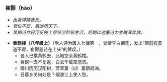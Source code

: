 ### 崔颢（hào）
- _出身博陵崔氏。_
- _官位不显，后游历天下。_
- _早期诗作轻浮反映上层统治阶级生活，后期以边塞诗为主雄浑奔放。_

* **黄鹤楼（八年级上）**（后人评为唐人七律第一，曾使李白搁笔，发出“眼前有景道不得，崔颢题诗在上头”的赞叹。）
  * 昔人已乘黄鹤去，此地空余黄鹤楼。
  * 黄鹤一去不复返，白云千载空悠悠。
  * 晴川历历汉阳树，芳草萋（qī）萋鹦鹉洲。
  * 日暮乡关何处是？烟波江上使人愁。
